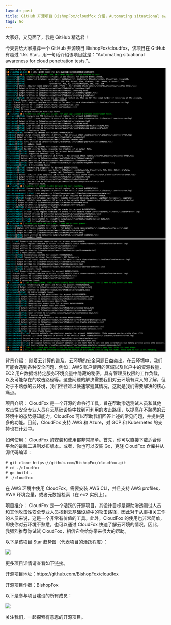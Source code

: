 ```yaml
---
layout: post
title: GitHub 开源项目 BishopFox/cloudfox 介绍，Automating situational awareness for cloud penetration tests.
tags: Go
---
```


大家好，又见面了，我是 GitHub 精选君！

今天要给大家推荐一个 GitHub 开源项目 BishopFox/cloudfox，该项目在 GitHub 有超过 1.5k Star，用一句话介绍该项目就是：“Automating situational awareness for cloud penetration tests.”。


![](https://raw.githubusercontent.com/BishopFox/cloudfox/master//.github/images/cloudfox-output-p1.png)
![](https://raw.githubusercontent.com/BishopFox/cloudfox/master//.github/images/cloudfox-output-p2.png)





背景介绍：
随着云计算的普及，云环境的安全问题日益突出。在云环境中，我们可能会遇到各种安全问题，例如：AWS 账户使用的区域以及账户中的资源数量，EC2 用户数据或特定服务环境变量中隐藏的秘密，具有管理员权限的工作负载，以及可能存在的攻击路径等。这些问题的解决需要我们对云环境有深入的了解，但对于不熟悉的云环境，我们往往难以快速掌握其情况，这就是我们需要解决的核心痛点。

项目介绍：
CloudFox 是一个开源的命令行工具，旨在帮助渗透测试人员和其他攻击性安全专业人员在云基础设施中找到可利用的攻击路径，以提高在不熟悉的云环境中的态势感知能力。CloudFox 可以帮助我们回答上述的常见问题，并提供更多的功能。目前，CloudFox 支持 AWS 和 Azure，对 GCP 和 Kubernetes 的支持也在计划中。

如何使用：
CloudFox 的安装和使用都非常简单。首先，你可以直接下载适合你平台的最新二进制发布版本。或者，你也可以安装 Go，克隆 CloudFox 仓库并从源代码编译：
```
# git clone https://github.com/BishopFox/cloudfox.git
# cd ./cloudfox
# go build .
# ./cloudfox
```
在 AWS 环境中使用 CloudFox，需要安装 AWS CLI，并且支持 AWS profiles，AWS 环境变量，或者元数据检索（在 ec2 实例上）。

项目推介：
CloudFox 是一个活跃的开源项目，其设计目标是帮助渗透测试人员和其他攻击性安全专业人员找到云基础设施中的攻击路径，因此对于从事相关工作的人员来说，这是一个非常有价值的工具。此外，CloudFox 的使用也非常简单，即使你对云环境不熟悉，也可以通过 CloudFox 快速了解云环境的情况。因此，我强烈推荐你试试 CloudFox，相信它会给你带来很大的帮助。






以下是该项目 Star 趋势图（代表项目的活跃程度）：

![](https://api.star-history.com/svg?repos=BishopFox/cloudfox&type=Timeline)

更多项目详情请查看如下链接。

开源项目地址：https://github.com/BishopFox/cloudfox 

开源项目作者：BishopFox

以下是参与项目建设的所有成员：

![](https://contrib.rocks/image?repo=BishopFox/cloudfox)

关注我们，一起探索有意思的开源项目。

